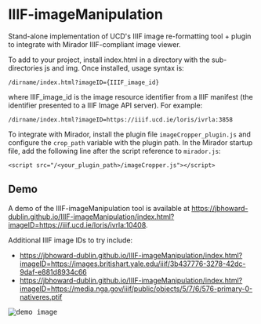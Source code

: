 # IIIF-imageManipulation
Stand-alone implementation of UCD's IIIF image re-formatting tool + plugin to integrate with Mirador IIIF-compliant image viewer.

To add to your project, install index.html in a directory with the sub-directories js and img. Once installed, usage syntax is:

```
/dirname/index.html?imageID={IIIF_image_id}
```
where IIIF_image_id is the image resource identifier from a IIIF manifest (the identifier presented to a IIIF Image API server). For example:
```
/dirname/index.html?imageID=https://iiif.ucd.ie/loris/ivrla:3858
```
To integrate with Mirador, install the plugin file ```imageCropper_plugin.js``` and configure the ```crop_path``` variable with the plugin path. In the Mirador startup file, add the following line after the script reference to ```mirador.js```:

```<script src="/<your_plugin_path>/imageCropper.js"></script>```

## Demo

A demo of the IIIF-imageManipulation tool is available at https://jbhoward-dublin.github.io/IIIF-imageManipulation/index.html?imageID=https://iiif.ucd.ie/loris/ivrla:10408.

Additional IIIF image IDs to try include:

* https://jbhoward-dublin.github.io/IIIF-imageManipulation/index.html?imageID=https://images.britishart.yale.edu/iiif/3b437776-3278-42dc-9daf-e881d8934c66
* https://jbhoward-dublin.github.io/IIIF-imageManipulation/index.html?imageID=https://media.nga.gov/iiif/public/objects/5/7/6/576-primary-0-nativeres.ptif

<kbd>
<img alt="demo image" src="https://github.com/jbhoward-dublin/jbhoward-dublin.github.com/blob/master/IIIF-imageManipulation/demo/IIIF-imageManipulation_demo-01.gif"></img>
</kbd>
